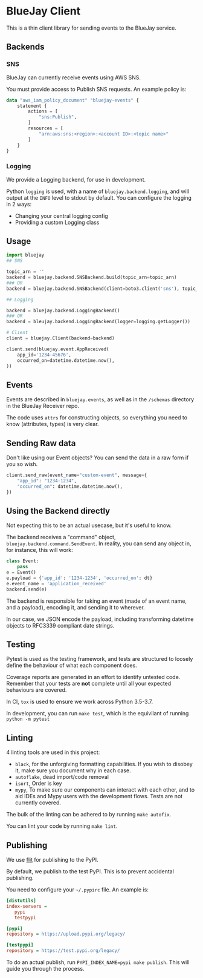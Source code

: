# BlueJay Client

This is a thin client library for sending events to the BlueJay service.

## Backends

### SNS

BlueJay can currently receive events using AWS SNS.

You must provide access to Publish SNS requests. An example policy is:

```tf
data "aws_iam_policy_document" "bluejay-events" {
    statement {
        actions = [
            "sns:Publish",
        ]
        resources = [
            "arn:aws:sns:<region>:<account ID>:<topic name>"
        ]
    }
}
```

### Logging

We provide a Logging backend, for use in development.

Python `logging` is used, with a name of `bluejay.backend.logging`, and will output at the
`INFO` level to stdout by default.
You can configure the logging in 2 ways:

- Changing your central logging config
- Providing a custom Logging class


## Usage

```py
import bluejay
## SNS

topic_arn = ''
backend = bluejay.backend.SNSBackend.build(topic_arn=topic_arn)
### OR
backend = bluejay.backend.SNSBackend(client=boto3.client('sns'), topic_arn=topic_arn)

## Logging

backend = bluejay.backend.LoggingBackend()
### OR
backend = bleujay.backend.LoggingBackend(logger=logging.getLogger())

# Client
client = bluejay.Client(backend=backend)

client.send(bluejay.event.AppReceived(
    app_id='1234-45676',
    occurred_on=datetime.datetime.now(),
))
```

## Events

Events are described in `bluejay.events`, as well as in the `/schemas` directory in the BlueJay Receiver repo.

The code uses `attrs` for constructing objects, so everything you need to know (attributes, types) is very clear.

## Sending Raw data

Don't like using our Event objects? You can send the data in
a raw form if you so wish.

```py
client.send_raw(event_name="custom-event", message={
    "app_id": "1234-1234",
    "occurred_on": datetime.datetime.now(),
})
```

## Using the Backend directly

Not expecting this to be an actual usecase, but it's useful to know.

The backend receives a "command" object, `bluejay.backend.command.SendEvent`.
In reality, you can send any object in, for instance, this will work:

```py
class Event:
    pass
e = Event()
e.payload = {'app_id': '1234-1234', 'occurred_on': dt}
e.event_name = 'application_received'
backend.send(e)
```

The backend is responsible for taking an event (made of an event name, and a payload), encoding it, and sending it to wherever.

In our case, we JSON encode the payload, including transforming datetime objects to RFC3339 compliant date strings.

## Testing

Pytest is used as the testing framework, and tests are structured to loosely define the behaviour of what each component does.

Coverage reports are generated in an effort to identify untested code.
Remember that your tests are **not** complete until all your expected behaviours are covered.

In CI, `tox` is used to ensure we work across Python 3.5-3.7.

In development, you can run `make test`, which is the equivilant of running `python -m pytest`

## Linting

4 linting tools are used in this project:

- `black`, for the unforgiving formatting capabilities.
  If you wish to disobey it, make sure you document why in each case.
- `autoflake`, dead import/code removal
- `isort`, Order is key
- `mypy`, To make sure our components can interact with each other, and to aid IDEs and Mypy users with the development flows. Tests are not currently covered.

The bulk of the linting can be adhered to by running `make autofix`.

You can lint your code by running `make lint`.

## Publishing

We use [flit][flit] for publishing to the PyPI.

By default, we publish to the test PyPI. This is to prevent accidental publishing.

You need to configure your `~/.pypirc` file. An example is:

```ini
[distutils]
index-servers =
   pypi
   testpypi

[pypi]
repository = https://upload.pypi.org/legacy/

[testpypi]
repository = https://test.pypi.org/legacy/
```

To do an actual publish, run `PYPI_INDEX_NAME=pypi make publish`.
This will guide you through the process.


[flit]: https://flit.readthedocs.io/
